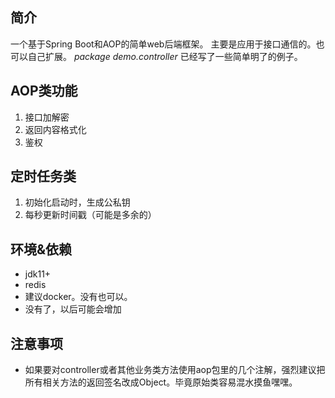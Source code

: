 ## 简介
一个基于Spring Boot和AOP的简单web后端框架。
主要是应用于接口通信的。也可以自己扩展。
_package demo.controller_ 已经写了一些简单明了的例子。
## AOP类功能
1. 接口加解密
2. 返回内容格式化
3. 鉴权
## 定时任务类
1. 初始化启动时，生成公私钥
2. 每秒更新时间戳（可能是多余的）

## 环境&依赖
+ jdk11+
+ redis
+ 建议docker。没有也可以。
+ 没有了，以后可能会增加

## 注意事项
+ 如果要对controller或者其他业务类方法使用aop包里的几个注解，强烈建议把所有相关方法的返回签名改成Object。毕竟原始类容易混水摸鱼嘿嘿。